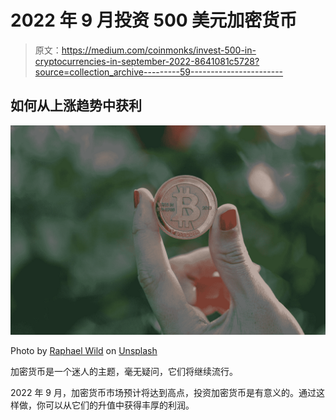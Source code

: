 # 2022 年 9 月投资 500 美元加密货币

> 原文：<https://medium.com/coinmonks/invest-500-in-cryptocurrencies-in-september-2022-8641081c5728?source=collection_archive---------59----------------------->

## 如何从上涨趋势中获利

![](img/b8cef68b724a8ddb48ad85653f91b594.png)

Photo by [Raphael Wild](https://unsplash.com/@veloradio?utm_source=medium&utm_medium=referral) on [Unsplash](https://unsplash.com?utm_source=medium&utm_medium=referral)

加密货币是一个迷人的主题，毫无疑问，它们将继续流行。

2022 年 9 月，加密货币市场预计将达到高点，投资加密货币是有意义的。通过这样做，你可以从它们的升值中获得丰厚的利润。